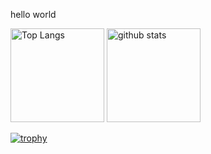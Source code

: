 hello world
<p align="left"> 
  <img alt="Top Langs" height="150px" src="https://github-readme-stats.vercel.app/api/top-langs/?username={名前}&layout=compact&count_private=true&show_icons=true&theme=onedark" />
  <img alt="github stats" height="150px" src="https://github-readme-stats.vercel.app/api?username={名前}&count_private=true&show_icons=true&show_icons=true&theme=onedark" />
</p>

[![trophy](https://github-profile-trophy.vercel.app/?username={名前}&theme=onedark&column=7
)](https://github.com/ryo-ma/github-profile-trophy)

<!--
**KAZUKISHUTO/KAZUKISHUTO** is a ✨ _special_ ✨ repository because its `README.md` (this file) appears on your GitHub profile.

Here are some ideas to get you started:

- 🔭 I’m currently working on ...
- 🌱 I’m currently learning ...
- 👯 I’m looking to collaborate on ...
- 🤔 I’m looking for help with ...
- 💬 Ask me about ...
- 📫 How to reach me: ...
- 😄 Pronouns: ...
- ⚡ Fun fact: ...
-->
